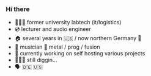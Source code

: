 ### Hi there 

- 🧑🏼‍💻 former university labtech (it/logistics) 
- 💿 lecturer and audio engineer
- 🏠 several years in 🇺🇸 / now northern Germany 🌊
- 🎸 musician 🤘 metal / prog / fusion
- 🔭 currently working on self hosting various projects 
- 🕵🏻‍♂️ still diggin…
- 🗣 🇩🇪 🇺🇸

